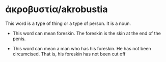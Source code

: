# ἀκροβυστία/akrobustia
This word is a type of thing or a type of person. It is a noun.

* This word can mean foreskin. The foreskin is the skin at the end of the penis.

* This word can mean a man who has his foreskin. He has not been circumcised. That is, his foreskin has not been cut off
